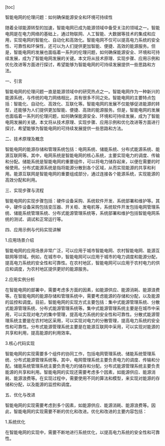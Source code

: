 
[toc]                    
                
                
智能电网的伦理问题：如何确保能源安全和环境可持续性

随着全球能源转型的加速，智能电网已成为能源领域中备受关注的领域之一。智能电网是在电力网络的基础上，通过物联网、人工智能、大数据等技术的集成和应用，实现电网的智能化、自动化和高效化。智能电网不仅可以提高电力系统的安全性、可靠性和环保性，还可以为人们提供更加智能、便捷、高效的能源服务。但是，智能电网的发展也面临着一系列的伦理问题，如何确保能源安全、环境和可持续发展，成为了智能电网发展的关键。本文将从技术原理、实现步骤、应用示例和优化改进等方面进行探讨，希望能够为智能电网的可持续发展提供一些思路和方法。

一、引言

智能电网的伦理问题一直是能源领域中的研究热点之一。智能电网作为一种新兴的能源系统，与传统的电力网络相比，具有很多不同之处。智能电网的主要特点包括：智能化、自动化、高效化、互联化等。智能电网的发展不仅能够促进能源的转型，还能够为人们提供更加智能、便捷、高效的能源服务。但是，智能电网的发展也面临着一系列的伦理问题，如何确保能源安全、环境和可持续发展，成为了智能电网发展的关键。本文将从技术原理、实现步骤、应用示例和优化改进等方面进行探讨，希望能够为智能电网的可持续发展提供一些思路和方法。

二、技术原理及概念

智能电网的能源存储和管理系统包括：电网系统、储能系统、分布式能源系统、能源互联网等。其中，电网系统是智能电网的核心系统，主要实现电力的调度、传输和分配。储能系统是智能电网的重要组件，可以将电力储存起来，以便在需要的时候使用。分布式能源系统是指将能源分散到各个区域，从而实现能源的共享和利用。能源互联网是智能电网的重要组成部分，通过连接各个能源系统，实现能源的高效分配和利用。

三、实现步骤与流程

智能电网的实现步骤包括：硬件设备采购、系统软件开发、系统部署和维护等。其中，硬件设备采购包括变压器、开关柜、发电机等，系统软件开发包括电网管理系统、储能系统管理系统、分布式能源管理系统等，系统部署和维护包括智能电网系统的测试、调试和正常运行等。

四、应用示例与代码实现讲解

1.应用场景介绍

智能电网的应用场景非常广泛，可以应用于城市智能电网、农村智能电网、能源互联网等领域。例如，在城市中，智能电网可以应用于城市的电力调度和能源分配，提高电力系统的安全性和可靠性。在农村地区，智能电网可以应用于农村电力的供应和调度，为农村地区提供更好的能源服务。

2.应用实例分析

在智能电网的部署中，需要考虑多方面的因素，如能源供应、能源消耗、能源浪费等。在智能电网的能源存储和管理系统中，需要考虑能源的存储和分配，以及能源的监控和调度。目前，智能电网的实现方式主要包括：集中式能源管理系统、分散式能源管理系统、分布式能源管理系统等。集中式能源管理系统主要是在城市中采用，可以实现对电力的集中管理，提高电力系统的安全性和可靠性。分散式能源管理系统主要是在农村地区采用，可以实现对电力的分散管理，提高电力系统的安全性和可靠性。分布式能源管理系统主要是在能源互联网中采用，可以实现对能源的共享和利用，提高能源的利用效率。

3.核心代码实现

智能电网的实现需要多个组件的协同工作，包括电网管理系统、储能系统管理系统、分布式能源管理系统等。其中，电网管理系统主要负责电力的调度、传输和分配。储能系统管理系统主要负责电力的储存和分配。分布式能源管理系统主要负责能源的共享和利用。智能电网的实现还需要考虑多个因素，如能源供应、能源消耗、能源浪费等。在实现过程中，需要使用不同的算法和模型，来实现对能源的存储和分配，以及能源的监控和调度。

五、优化与改进

智能电网的实现需要考虑到多个因素，如能源供应、能源消耗、能源浪费等。因此，智能电网的实现需要不断的优化和改进。优化和改进的主要内容包括：

1.系统优化

在智能电网的实现中，需要不断地进行系统优化，以提高电力系统的安全性和可靠性。


